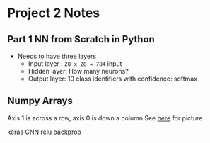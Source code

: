 # Project 2 Notes

## Part 1 NN from Scratch in Python

- Needs to have three layers
  - Input layer : `28 x 28 = 784` input
  - Hidden layer: How many neurons?
  - Output layer: 10 class identifiers with confidence: softmax

## Numpy Arrays

Axis 1 is across a row, axis 0 is down a column
See [here](https://stackoverflow.com/questions/19389910/in-python-numpy-what-is-a-dimension-and-axis) for picture

[keras CNN](https://www.pyimagesearch.com/2019/02/11/fashion-mnist-with-keras-and-deep-learning/)
[relu backprop](https://stackoverflow.com/questions/32546020/neural-network-backpropagation-with-relu)